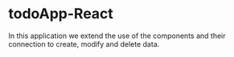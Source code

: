 # todoApp-React

In this application we extend the use of the components and their connection to create, modify and delete data.

